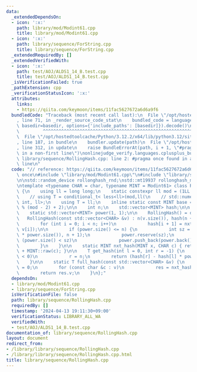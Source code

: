 ```yaml
---
data:
  _extendedDependsOn:
  - icon: ':x:'
    path: library/mod/Modint61.cpp
    title: library/mod/Modint61.cpp
  - icon: ':x:'
    path: library/sequence/ForString.cpp
    title: library/sequence/ForString.cpp
  _extendedRequiredBy: []
  _extendedVerifiedWith:
  - icon: ':x:'
    path: test/AOJ/ALDS1_14_B.test.cpp
    title: test/AOJ/ALDS1_14_B.test.cpp
  _isVerificationFailed: true
  _pathExtension: cpp
  _verificationStatusIcon: ':x:'
  attributes:
    links:
    - https://qiita.com/keymoon/items/11fac5627672a6d6a9f6
  bundledCode: "Traceback (most recent call last):\n  File \"/opt/hostedtoolcache/Python/3.12.2/x64/lib/python3.12/site-packages/onlinejudge_verify/documentation/build.py\"\
    , line 71, in _render_source_code_stat\n    bundled_code = language.bundle(stat.path,\
    \ basedir=basedir, options={'include_paths': [basedir]}).decode()\n          \
    \         ^^^^^^^^^^^^^^^^^^^^^^^^^^^^^^^^^^^^^^^^^^^^^^^^^^^^^^^^^^^^^^^^^^^^^^^^^^^^^^^^^\n\
    \  File \"/opt/hostedtoolcache/Python/3.12.2/x64/lib/python3.12/site-packages/onlinejudge_verify/languages/cplusplus.py\"\
    , line 187, in bundle\n    bundler.update(path)\n  File \"/opt/hostedtoolcache/Python/3.12.2/x64/lib/python3.12/site-packages/onlinejudge_verify/languages/cplusplus_bundle.py\"\
    , line 312, in update\n    raise BundleErrorAt(path, i + 1, \"#pragma once found\
    \ in a non-first line\")\nonlinejudge_verify.languages.cplusplus_bundle.BundleErrorAt:\
    \ library/sequence/RollingHash.cpp: line 2: #pragma once found in a non-first\
    \ line\n"
  code: "// reference: https://qiita.com/keymoon/items/11fac5627672a6d6a9f6\n#pragma\
    \ once\n#include \"library/mod/Modint61.cpp\"\n#include \"library/sequence/ForString.cpp\"\
    \n\nstd::random_device rollonghash_rnd;\nstd::mt19937 rollonghash_mt(rollonghash_rnd());\n\
    \ntemplate <typename CHAR = char, typename MINT = Modint61> class RollingHash\
    \ {\n    using ll = long long;\n    static constexpr ll mod = (1LL << 61) - 1;\n\
    \    // using T = conditional_t< less<ll>(mod,ll(\n    // std::numeric_limits<int>::max())),\
    \ int, ll>;\n    using T = ll;\n    inline static const MINT base = MINT::raw(rollonghash_mt()\
    \ % (mod - 2) + 2);\n\n    int n;\n    std::vector<MINT> hash;\n\n  public:\n\
    \    static std::vector<MINT> power(1, 1);\n\n    RollingHash() = default;\n \
    \   RollingHash(const std::vector<CHAR> &v) : n(v.size()), hash(n + 1, 0) {\n\
    \        for (int i = 0; i < n; i++)\n            hash[i + 1] = nxt_hash(hash[i],\
    \ v[i]);\n\n        if (power.size() <= n) {\n            int sz = std::max(int(2\
    \ * power.size()), n + 1);\n            power.reserve(sz);\n            while\
    \ (power.size() < sz)\n                power.push_back(power.back() * base);\n\
    \        }\n    }\n\n    static MINT nxt_hash(MINT x, CHAR c) { return (x * base)\
    \ + MINT::raw(c); }\n\n    T get_hash(int l = 0, int r = -1) {\n        if (r\
    \ < 0)\n            r = n;\n        return (hash[r] - hash[l] * power[r - l]).v;\n\
    \    }\n\n    static T full_hash(const std::vector<CHAR> &v) {\n        MINT res\
    \ = 0;\n        for (const char &c : v)\n            res = nxt_hash(res, c);\n\
    \        return res.v;\n    }\n};"
  dependsOn:
  - library/mod/Modint61.cpp
  - library/sequence/ForString.cpp
  isVerificationFile: false
  path: library/sequence/RollingHash.cpp
  requiredBy: []
  timestamp: '2024-04-13 19:11:30+09:00'
  verificationStatus: LIBRARY_ALL_WA
  verifiedWith:
  - test/AOJ/ALDS1_14_B.test.cpp
documentation_of: library/sequence/RollingHash.cpp
layout: document
redirect_from:
- /library/library/sequence/RollingHash.cpp
- /library/library/sequence/RollingHash.cpp.html
title: library/sequence/RollingHash.cpp
---
```

